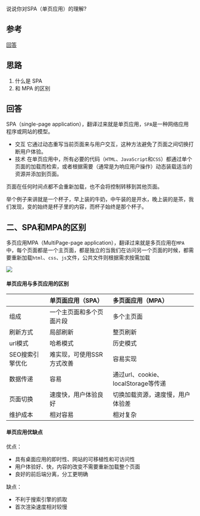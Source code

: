 说说你对SPA（单页应用）的理解?
## 参考
[回答](https://github.com/febobo/web-interview/issues/3)

## 思路

1. 什么是 SPA
2. 和 MPA 的区别
## 回答


SPA（single-page application），翻译过来就是单页应用，`SPA`是一种网络应用程序或网站的模型。

- 交互
它通过动态重写当前页面来与用户交互，这种方法避免了页面之间切换打断用户体验。
- 技术
在单页应用中，所有必要的代码（`HTML`、`JavaScript`和`CSS`）都通过单个页面的加载而检索，或者根据需要（通常是为响应用户操作）动态装载适当的资源并添加到页面。

页面在任何时间点都不会重新加载，也不会将控制转移到其他页面。

举个例子来讲就是一个杯子，早上装的牛奶，中午装的是开水，晚上装的是茶，我们发现，变的始终是杯子里的内容，而杯子始终是那个杯子。

## 二、SPA和MPA的区别

多页应用MPA（MultiPage-page application），翻译过来就是多页应用在`MPA`中，每个页面都是一个主页面，都是独立的当我们在访问另一个页面的时候，都需要重新加载`html`、`css`、`js`文件，公共文件则根据需求按需加载

[![](https://camo.githubusercontent.com/8f50ccb1b97897c1ad52d99b67f533d2d8e3fdc93c48411ed2601d18cfd996e4/68747470733a2f2f7374617469632e7675652d6a732e636f6d2f65656231336161302d336163362d313165622d383566362d3666616337376330633962332e706e67)](https://camo.githubusercontent.com/8f50ccb1b97897c1ad52d99b67f533d2d8e3fdc93c48411ed2601d18cfd996e4/68747470733a2f2f7374617469632e7675652d6a732e636f6d2f65656231336161302d336163362d313165622d383566362d3666616337376330633962332e706e67)

#### 单页应用与多页应用的区别

|  | 单页面应用（SPA） | 多页面应用（MPA） |  
| :-- | :-- | :-- |  
| 组成 | 一个主页面和多个页面片段 | 多个主页面 |  
| 刷新方式 | 局部刷新 | 整页刷新 |  
| url模式 | 哈希模式 | 历史模式 |  
| SEO搜索引擎优化 | 难实现，可使用SSR方式改善 | 容易实现 |  
| 数据传递 | 容易 | 通过url、cookie、localStorage等传递 |  
| 页面切换 | 速度快，用户体验良好 | 切换加载资源，速度慢，用户体验差 |  
| 维护成本 | 相对容易 | 相对复杂 |

#### 单页应用优缺点

优点：
- 具有桌面应用的即时性、网站的可移植性和可访问性
- 用户体验好、快，内容的改变不需要重新加载整个页面
- 良好的前后端分离，分工更明确

缺点：
- 不利于搜索引擎的抓取
- 首次渲染速度相对较慢